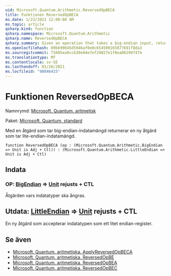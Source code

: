```yaml
---
uid: Microsoft.Quantum.Arithmetic.ReversedOpBECA
title: Funktionen ReversedOpBECA
ms.date: 1/23/2021 12:00:00 AM
ms.topic: article
qsharp.kind: function
qsharp.namespace: Microsoft.Quantum.Arithmetic
qsharp.name: ReversedOpBECA
qsharp.summary: Given an operation that takes a big-endian input, returns a new operation that takes a little-endian input.
ms.openlocfilehash: 09bb99645d5946af0e0c654500165077691f8da3
ms.sourcegitcommit: 71605ea9cc630e84e7ef29027e1f0ea06299747e
ms.translationtype: MT
ms.contentlocale: sv-SE
ms.lasthandoff: 01/26/2021
ms.locfileid: "98846415"
---
```

# <a name="reversedopbeca-function"></a>Funktionen ReversedOpBECA

Namnrymd: [Microsoft. Quantum. aritmetisk](xref:Microsoft.Quantum.Arithmetic)

Paket: [Microsoft. Quantum. standard](https://nuget.org/packages/Microsoft.Quantum.Standard)


Med en åtgärd som tar big-endian-indatamängd returnerar en ny åtgärd som tar lite-endian-indatamängd.

```qsharp
function ReversedOpBECA (op : (Microsoft.Quantum.Arithmetic.BigEndian => Unit is Adj + Ctl)) : (Microsoft.Quantum.Arithmetic.LittleEndian => Unit is Adj + Ctl)
```


## <a name="input"></a>Indata

### <a name="op--bigendian--unit--is-adj--ctl"></a>OP: [BigEndian](xref:Microsoft.Quantum.Arithmetic.BigEndian) => [Unit](xref:microsoft.quantum.lang-ref.unit)  rejusts + CTL

Åtgärden vars indatatyper ska ångras.



## <a name="output--littleendian--unit--is-adj--ctl"></a>Utdata: [LittleEndian](xref:Microsoft.Quantum.Arithmetic.LittleEndian) => [Unit](xref:microsoft.quantum.lang-ref.unit)  rejusts + CTL

En ny åtgärd som accepterar indatatypen som ett litet endian-register.

## <a name="see-also"></a>Se även

- [Microsoft. Quantum. aritmetiska. ApplyReversedOpBECA](xref:Microsoft.Quantum.Arithmetic.ApplyReversedOpBECA)
- [Microsoft. Quantum. aritmetiska. ReversedOpBE](xref:Microsoft.Quantum.Arithmetic.ReversedOpBE)
- [Microsoft. Quantum. aritmetiska. ReversedOpBEA](xref:Microsoft.Quantum.Arithmetic.ReversedOpBEA)
- [Microsoft. Quantum. aritmetiska. ReversedOpBEC](xref:Microsoft.Quantum.Arithmetic.ReversedOpBEC)